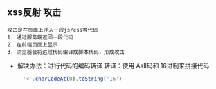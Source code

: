 ## xss反射 攻击

    攻击是在页面上注入一段js/css等代码 
    1. 通过服务端返回一段代码
    2. 在前端页面上显示
    3. 浏览器会将这段代码编译成脚本代码，形成攻击
 - 解决办法：进行代码的编码转译
     转译：使用 AsII码和 16进制来拼接代码
```js
     '<'.charCodeAt(0).toString('16')
```
